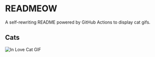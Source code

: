 # READMEOW

A self-rewriting README powered by GitHub Actions to display cat gifs.

## Cats

![In Love Cat GIF](https://media3.giphy.com/media/v1.Y2lkPTlhY2QwMmRhcHQzMXpyd3gzZnlhdHc0dTBsbmFtMjk5b3QxZ3VkM24wazdqbTduNiZlcD12MV9naWZzX3NlYXJjaCZjdD1n/MDJ9IbxxvDUQM/200.gif)
